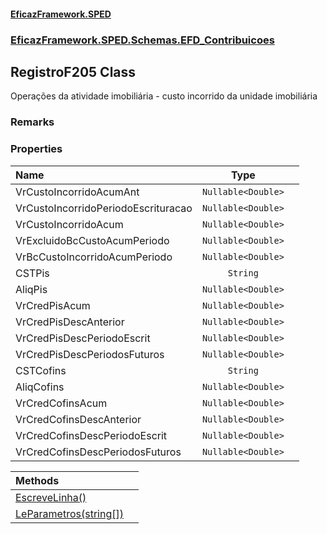 #### [EficazFramework.SPED](EficazFrameworkSPED.md 'EficazFramework SPED')
### [EficazFramework.SPED.Schemas.EFD_Contribuicoes](EficazFramework.SPED.Schemas.EFD_Contribuicoes.md 'EficazFramework.SPED.Schemas.EFD_Contribuicoes')

## RegistroF205 Class

Operações da atividade imobiliária - custo incorrido da unidade imobiliária

### Remarks
### Properties

| Name | Type | |
| :--- | :---: | :--- |
| VrCustoIncorridoAcumAnt | `Nullable<Double>` |  |
| VrCustoIncorridoPeriodoEscrituracao | `Nullable<Double>` |  |
| VrCustoIncorridoAcum | `Nullable<Double>` |  |
| VrExcluidoBcCustoAcumPeriodo | `Nullable<Double>` |  |
| VrBcCustoIncorridoAcumPeriodo | `Nullable<Double>` |  |
| CSTPis | `String` |  |
| AliqPis | `Nullable<Double>` |  |
| VrCredPisAcum | `Nullable<Double>` |  |
| VrCredPisDescAnterior | `Nullable<Double>` |  |
| VrCredPisDescPeriodoEscrit | `Nullable<Double>` |  |
| VrCredPisDescPeriodosFuturos | `Nullable<Double>` |  |
| CSTCofins | `String` |  |
| AliqCofins | `Nullable<Double>` |  |
| VrCredCofinsAcum | `Nullable<Double>` |  |
| VrCredCofinsDescAnterior | `Nullable<Double>` |  |
| VrCredCofinsDescPeriodoEscrit | `Nullable<Double>` |  |
| VrCredCofinsDescPeriodosFuturos | `Nullable<Double>` |  |

| Methods | |
| :--- | :--- |
| [EscreveLinha()](EficazFramework.SPED.Schemas.EFD_Contribuicoes/RegistroF205/EscreveLinha().md 'EficazFramework.SPED.Schemas.EFD_Contribuicoes.RegistroF205.EscreveLinha()') | |
| [LeParametros(string[])](EficazFramework.SPED.Schemas.EFD_Contribuicoes/RegistroF205/LeParametros(string[]).md 'EficazFramework.SPED.Schemas.EFD_Contribuicoes.RegistroF205.LeParametros(string[])') | |
